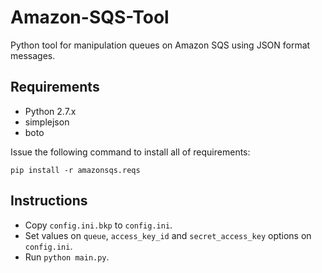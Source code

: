 Amazon-SQS-Tool
===============

Python tool for manipulation queues on Amazon SQS using JSON format messages.

Requirements
------------

- Python 2.7.x
- simplejson
- boto

Issue the following command to install all of requirements:
```
pip install -r amazonsqs.reqs
```

Instructions
------------

- Copy ``config.ini.bkp`` to ``config.ini``.
- Set values on ``queue``, ``access_key_id`` and ``secret_access_key`` options on ``config.ini``.
- Run ``python main.py``.
